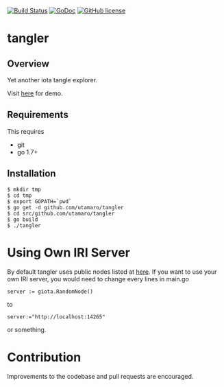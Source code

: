 [![Build Status](https://travis-ci.org/utamaro/tangler.svg?branch=master)](https://travis-ci.org/utamaro/tangler)
[![GoDoc](https://godoc.org/github.com/utamaro/tangler?status.svg)](https://godoc.org/github.com/utamaro/tangler)
[![GitHub license](https://img.shields.io/badge/license-MIT-blue.svg)](https://raw.githubusercontent.com/utamaro/tangler/master/LICENSE)


# tangler

## Overview

Yet another iota tangle explorer.

Visit [here](https://tangler.herokuapp.com/) for demo.

## Requirements

This requires

* git
* go 1.7+


## Installation

    $ mkdir tmp
    $ cd tmp
    $ export GOPATH=`pwd`
    $ go get -d github.com/utamaro/tangler
    $ cd src/github.com/utamaro/tangler
    $ go build
    $ ./tangler

# Using Own IRI Server

By default tangler uses public nodes listed at [here](http://iotasupport.com/lightwallet.shtml).
If you want to use your own IRI server,  you would need to change every lines in main.go

```
server := giota.RandomNode()
```

to

```
server:="http://localhost:14265"
```

or something.

# Contribution
Improvements to the codebase and pull requests are encouraged.


